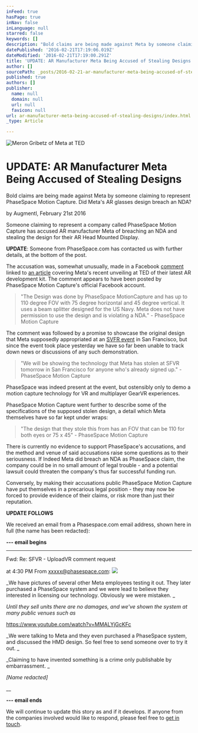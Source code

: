 ```yaml
---
inFeed: true
hasPage: true
inNav: false
inLanguage: null
starred: false
keywords: []
description: "Bold claims are being made against Meta by someone claiming to represent PhaseSpace Motion Capture. Did Meta's AR glasses design breach an NDA?"
datePublished: '2016-02-21T17:19:06.019Z'
dateModified: '2016-02-21T17:19:00.291Z'
title: 'UPDATE: AR Manufacturer Meta Being Accused of Stealing Designs'
author: []
sourcePath: _posts/2016-02-21-ar-manufacturer-meta-being-accused-of-stealing-designs.md
published: true
authors: []
publisher:
  name: null
  domain: null
  url: null
  favicon: null
url: ar-manufacturer-meta-being-accused-of-stealing-designs/index.html
_type: Article

---
```

![Meron Gribetz of Meta at TED](https://the-grid-user-content.s3-us-west-2.amazonaws.com/f1b11b37-3709-4665-b931-d1c2d2323ea6.jpg)

# UPDATE: AR Manufacturer Meta Being Accused of Stealing Designs

Bold claims are being made against Meta by someone claiming to represent PhaseSpace Motion Capture. Did Meta's AR glasses design breach an NDA?

by Augmentl, February 21st 2016

Someone claiming to represent a company called PhaseSpace Motion Capture has accused AR manufacturer Meta of breaching an NDA and stealing the design for their AR Head Mounted Display.

**UPDATE**: Someone from PhaseSpace.com has contacted us with further details, at the bottom of the post.

The accusation was, somewhat unusually, made in a Facebook [comment][0] linked to [an article][1] covering Meta's recent unveiling at TED of their latest AR development kit. The comment appears to have been posted by PhaseSpace Motion Capture's official Facebook account. 
> 
> "The Design was done by PhaseSpace MotionCapture and has up to 110 degree FOV with 75 degree horizontal and 45 degree vertical. It uses a beam splitter designed for the US Navy. Meta does not have permission to use the design and is violating a NDA." - PhaseSpace Motion Capture

The comment was followed by a promise to showcase the original design that Meta supposedly appropriated at an [SVFR event][2] in San Francisco, but since the event took place yesterday we have so far been unable to track down news or discussions of any such demonstration. 
> 
> "We will be showing the technology that Meta has stolen at SFVR tomorrow in San Francisco for anyone who's already signed up." - PhaseSpace Motion Capture

PhaseSpace was indeed present at the event, but ostensibly only to demo a motion capture technology for VR and multiplayer GearVR experiences.

PhaseSpace Motion Capture went further to describe some of the specifications of the supposed stolen design, a detail which Meta themselves have so far kept under wraps:

> "The design that they stole this from has an FOV that can be 110 for both eyes or 75 x 45" - PhaseSpace Motion Capture

There is currently no evidence to support PhaseSpace's accusations, and the method and venue of said accusations raise some questions as to their seriousness. If Indeed Meta did breach an NDA as PhaseSpace claim, the company could be in no small amount of legal trouble - and a potential lawsuit could threaten the company's thus far successful funding run.

Conversely, by making their accusations public PhaseSpace Motion Capture have put themselves in a precarious legal position - they may now be forced to provide evidence of their claims, or risk more than just their reputation.

**UPDATE FOLLOWS**

We received an email from a Phasespace.com email address, shown here in full (the name has been redacted):

**--- email begins**

****

Fwd: Re: SFVR - UploadVR comment request 

at 4:30 PM
From
xxxxx@phasespace.com:
![](https://s3-us-west-2.amazonaws.com/the-grid-img/p/3aac96a15c732493dbac19f93684b2949482a6d8.png)

_We have pictures of several other Meta employees testing it out.
They later purchased a PhaseSpace system and we were lead to believe 
they interested in licensing our technology.
Obviously we were mistaken. _

_Until they sell units there are no damages, and we've shown the system 
at many public venues such as_

[https://www.youtube.com/watch?v=MMALYjGcKFc ][3]

_We were talking to Meta and they even purchased a PhaseSpace system, and 
discussed the HMD design.
So feel free to send someone over to try it out. _

_Claiming to have invented something is a crime only publishable by 
embarrassment. _

_\[Name redacted\]_

__

**--- email ends**

We will continue to update this story as and if it develops. If anyone from the companies involved would like to respond, please feel free to [get in touch][4].

[0]: https://www.facebook.com/plugins/comments.php?fb_comment_id=1015704531842235_1017070461705642&href=http%3A%2F%2Fuploadvr.com%2Fmeta-2-ar-glasses-ted%2F&width=463
[1]: http://uploadvr.com/meta-2-ar-glasses-ted/
[2]: http://www.meetup.com/virtualreality/events/228239204/
[3]: https://www.youtube.com/watch?v=MMALYjGcKFc
[4]: mailto://info@augmentl.io